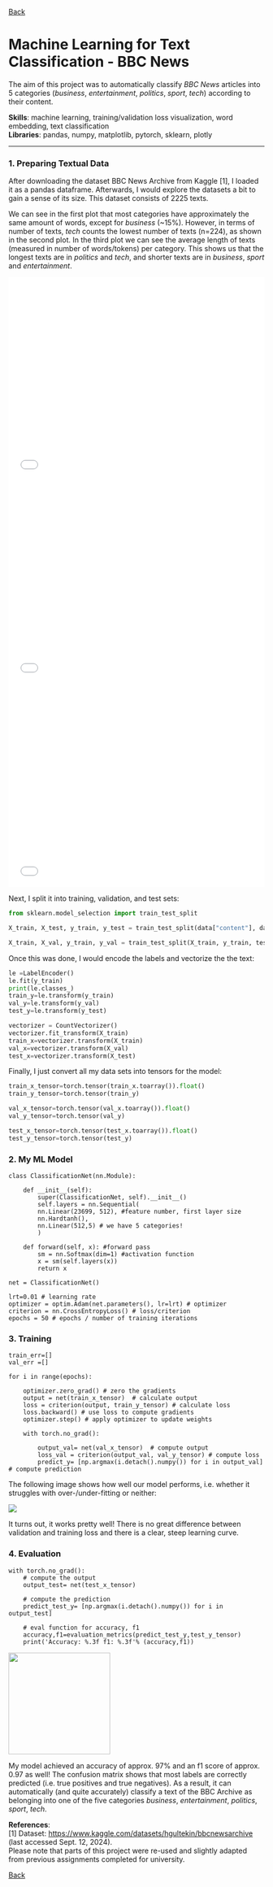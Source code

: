 [Back](https://ycvogt.github.io/my_portfolio/)

# Machine Learning for Text Classification - BBC News

The aim of this project was to automatically classify _BBC News_ articles into 5 categories (_business_, _entertainment_, _politics_, _sport_, _tech_) according to their content.

**Skills**: machine learning, training/validation loss visualization, word embedding, text classification <br>
**Libraries**: pandas, numpy, matplotlib, pytorch, sklearn, plotly

---
### 1. Preparing Textual Data

After downloading the dataset BBC News Archive from Kaggle [1], I loaded it as a pandas dataframe. Afterwards, I would explore the datasets a bit to gain a sense of its size. This dataset consists of 2225 texts.

We can see in the first plot that most categories have approximately the same amount of words, except for _business_ (~15%). However, in terms of number of texts, _tech_ counts the lowest number of texts (n=224), as shown in the second plot. In the third plot we can see the average length of texts (measured in number of words/tokens) per category. This shows us that the longest texts are in _politics_ and _tech_, and shorter texts are in _business_, _sport_ and _entertainment_.

<iframe src="images/ml_class/overview_words_category.html" width="100%" height="400px" style="border:none;"></iframe>

<iframe src="images/ml_class/texts_categories.html" width="100%" height="400px" style="border:none;"></iframe>

<iframe src="images/ml_class/overview_texts_categories.html" width="100%" height="400px" style="border:none;"></iframe>


Next, I split it into training, validation, and test sets:

```python
from sklearn.model_selection import train_test_split

X_train, X_test, y_train, y_test = train_test_split(data["content"], data["category"], test_size=0.2, random_state=1)

X_train, X_val, y_train, y_val = train_test_split(X_train, y_train, test_size=0.25, random_state=1)
```

Once this was done, I would encode the labels and vectorize the the text:

```python
le =LabelEncoder()
le.fit(y_train)
print(le.classes_)
train_y=le.transform(y_train)
val_y=le.transform(y_val)
test_y=le.transform(y_test)
```

```python
vectorizer = CountVectorizer()
vectorizer.fit_transform(X_train)
train_x=vectorizer.transform(X_train)
val_x=vectorizer.transform(X_val)
test_x=vectorizer.transform(X_test)
```

Finally, I just convert all my data sets into tensors for the model:

```python
train_x_tensor=torch.tensor(train_x.toarray()).float()
train_y_tensor=torch.tensor(train_y)

val_x_tensor=torch.tensor(val_x.toarray()).float()
val_y_tensor=torch.tensor(val_y)

test_x_tensor=torch.tensor(test_x.toarray()).float()
test_y_tensor=torch.tensor(test_y)
```

### 2. My ML Model

```
class ClassificationNet(nn.Module):

    def __init__(self):
        super(ClassificationNet, self).__init__()
        self.layers = nn.Sequential(
        nn.Linear(23699, 512), #feature number, first layer size
        nn.Hardtanh(),
        nn.Linear(512,5) # we have 5 categories!
        )

    def forward(self, x): #forward pass
        sm = nn.Softmax(dim=1) #activation function
        x = sm(self.layers(x))
        return x

net = ClassificationNet()

lrt=0.01 # learning rate
optimizer = optim.Adam(net.parameters(), lr=lrt) # optimizer
criterion = nn.CrossEntropyLoss() # loss/criterion
epochs = 50 # epochs / number of training iterations
```

### 3. Training

```
train_err=[]
val_err =[]

for i in range(epochs):

    optimizer.zero_grad() # zero the gradients
    output = net(train_x_tensor)  # calculate output
    loss = criterion(output, train_y_tensor) # calculate loss
    loss.backward() # use loss to compute gradients
    optimizer.step() # apply optimizer to update weights

    with torch.no_grad():

        output_val= net(val_x_tensor)  # compute output
        loss_val = criterion(output_val, val_y_tensor) # compute loss
        predict_y= [np.argmax(i.detach().numpy()) for i in output_val] # compute prediction
```

The following image shows how well our model performs, i.e. whether it struggles with over-/under-fitting or neither:

<img src="images/ml_class/train_val_loss.PNG"/>

It turns out, it works pretty well! There is no great difference between validation and training loss and there is a clear, steep learning curve. 

### 4. Evaluation

```
with torch.no_grad():
    # compute the output
    output_test= net(test_x_tensor)

    # compute the prediction
    predict_test_y= [np.argmax(i.detach().numpy()) for i in output_test]

    # eval function for accuracy, f1 
    accuracy,f1=evaluation_metrics(predict_test_y,test_y_tensor)
    print('Accuracy: %.3f f1: %.3f'% (accuracy,f1))
```
<img src="images/ml_class/cm.PNG" width="200">

My model achieved an accuracy of approx. 97% and an f1 score of approx. 0.97 as well! The confusion matrix shows that most labels are correctly predicted (i.e. true positives and true negatives). As a result, it can automatically (and quite accurately) classify a text of the BBC Archive as belonging into one of the five categories _business_, _entertainment_, _politics_, _sport_, _tech_.


__References__: <br>
[1] Dataset: https://www.kaggle.com/datasets/hgultekin/bbcnewsarchive (last accessed Sept. 12, 2024).<br>
Please note that parts of this project were re-used and slightly adapted from previous assignments completed for university.

[Back](https://ycvogt.github.io/my_portfolio/)
